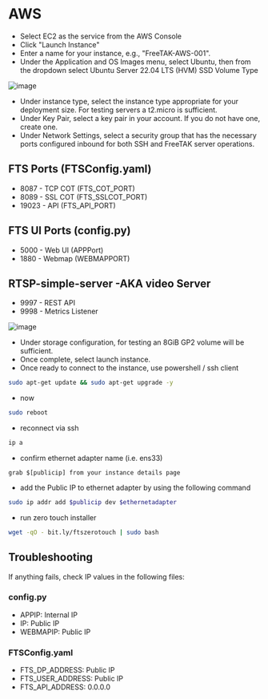 # AWS

* Select EC2 as the service from the AWS Console 
* Click "Launch Instance"
* Enter a name for your instance, e.g., "FreeTAK-AWS-001".
* Under the Application and OS Images menu, select Ubuntu, then from the dropdown select Ubuntu Server 22.04 LTS (HVM) SSD Volume Type

![image](https://user-images.githubusercontent.com/9298197/197416511-805196e6-09c5-4b0f-8a99-ab48b6d14328.png)


* Under instance type, select the instance type appropriate for your deployment size. For testing servers a t2.micro is sufficient.
* Under Key Pair, select a key pair in your account. If you do not have one, create one.
* Under Network Settings, select a security group that has the necessary ports configured inbound for both SSH and FreeTAK server operations.

## FTS Ports (FTSConfig.yaml) 
* 8087 - TCP COT (FTS_COT_PORT)
* 8089 - SSL COT (FTS_SSLCOT_PORT)
* 19023 - API (FTS_API_PORT)

## FTS UI Ports (config.py)
* 5000 - Web UI (APPPort)
* 1880 - Webmap (WEBMAPPORT)

## RTSP-simple-server -AKA video Server 
* 9997 - REST API
* 9998 - Metrics Listener

![image](https://user-images.githubusercontent.com/9298197/197417005-db917902-421d-4609-8786-9e0662cfadb3.png)



* Under storage configuration, for testing an 8GiB GP2 volume will be sufficient.
* Once complete, select launch instance.
* Once ready to connect to the instance, use powershell / ssh client
```bash
sudo apt-get update && sudo apt-get upgrade -y 
```
* now

```bash
sudo reboot
```

* reconnect via ssh 
```bash
ip a 
```

* confirm ethernet adapter name (i.e. ens33)
```text
grab $[publicip] from your instance details page 
```

* add the Public IP to ethernet adapter by using the following command
```bash
sudo ip addr add $publicip dev $ethernetadapter
```

* run zero touch installer 
```bash
wget -qO - bit.ly/ftszerotouch | sudo bash
```

## Troubleshooting
If anything fails, check IP values in the following files:

### config.py
* APPIP: Internal IP 
* IP: Public IP
* WEBMAPIP: Public IP

### FTSConfig.yaml
* FTS_DP_ADDRESS: Public IP
* FTS_USER_ADDRESS: Public IP
* FTS_API_ADDRESS: 0.0.0.0
